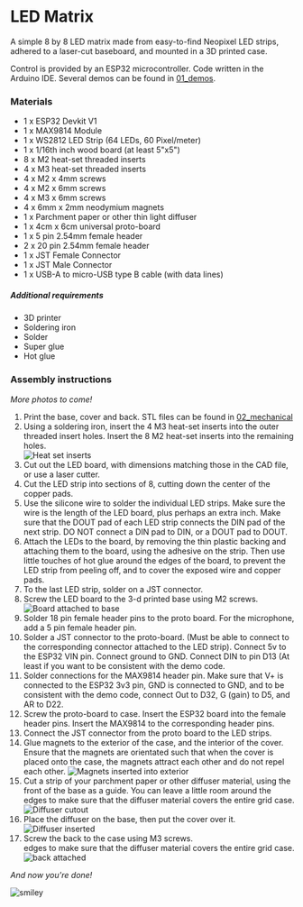 # LED Matrix

A simple 8 by 8 LED matrix made from easy-to-find Neopixel LED strips, 
adhered to a laser-cut baseboard, and mounted in a 3D printed case. 

Control is provided by an ESP32 microcontroller. Code written in the 
Arduino IDE. Several demos can be found in [01_demos](01_demos).  

### Materials

- 1 x ESP32 Devkit V1
- 1 x MAX9814 Module
- 1 x WS2812 LED Strip (64 LEDs, 60 Pixel/meter)
- 1 x 1/16th inch wood board (at least 5"x5") 
- 8 x M2 heat-set threaded inserts
- 4 x M3 heat-set threaded inserts
- 4 x M2 x 4mm screws 
- 4 x M2 x 6mm screws
- 4 x M3 x 6mm screws
- 4 x 6mm x 2mm neodymium magnets 
- 1 x Parchment paper or other thin light diffuser
- 1 x 4cm x 6cm universal proto-board
- 1 x 5 pin 2.54mm female header 
- 2 x 20 pin 2.54mm female header
- 1 x JST Female Connector
- 1 x JST Male Connector
- 1 x USB-A to micro-USB type B cable (with data lines)
 
##### Additional requirements 
- 3D printer
- Soldering iron
- Solder
- Super glue
- Hot glue

### Assembly instructions
_More photos to come!_

1. Print the base, cover and back. STL files can be found in [02_mechanical](02_mechanical)
2. Using a soldering iron, insert the 4 M3 heat-set inserts into the outer 
threaded insert holes. Insert the 8 M2 heat-set inserts into the remaining 
holes.  
![Heat set inserts](04_photos/heat_set_inserts.jpg)  
3. Cut out the LED board, with dimensions matching those in the CAD file, 
or use a laser cutter. 
4. Cut the LED strip into sections of 8, cutting down the center of the 
copper pads. 
5. Use the silicone wire to solder the individual LED strips. Make sure 
the wire is the length of the LED board, plus perhaps an extra inch. Make 
sure that the DOUT pad of each LED strip connects the DIN pad of the 
next strip. DO NOT connect a DIN pad to DIN, or a DOUT pad to DOUT.  
6. Attach the LEDs to the board, by removing the thin plastic backing and 
attaching them to the board, using the adhesive on the strip. Then use 
little touches of hot glue around the edges of the board, to prevent the 
LED strip from peeling off, and to cover the exposed wire and copper pads. 
7. To the last LED strip, solder on a JST connector. 
8. Screw the LED board to the 3-d printed base using M2 screws.   
![Board attached to base](04_photos/wood_cutout_insert.jpg)
9. Solder 18 pin female header pins to the proto board. For the microphone, 
add a 5 pin female header pin.
10. Solder a JST connector to the proto-board. (Must be able to connect 
to the corresponding connector attached to the LED strip). Connect 5v to 
the ESP32 VIN pin. Connect ground to GND. Connect DIN to pin D13 (At least 
if you want to be consistent with the demo code. 
11. Solder connections for the MAX9814 header pin. Make sure that V+ is 
connected to the ESP32 3v3 pin, GND is connected to GND, and to be 
consistent with the demo code, connect Out to D32, G (gain) to D5, and AR 
to D22. 
12. Screw the proto-board to case. Insert the ESP32 board into the female 
header pins. Insert the MAX9814 to the corresponding header pins. 
13. Connect the JST connector from the proto board to the LED strips. 
14. Glue magnets to the exterior of the case, and the interior of the cover.  
Ensure that the magnets are orientated such that when the cover is placed 
onto the case, the magnets attract each other and do not repel each other. 
![Magnets inserted into exterior](04_photos/magnet_inserts.jpg)  
15. Cut a strip of your parchment paper or other diffuser material, using 
the front of the base as a guide. You can leave a little room around the
edges to make sure that the diffuser material covers the entire grid case.   
![Diffuser cutout](04_photos/parchment_cutout.jpg)  
16. Place the diffuser on the base, then put the cover over it.  
![Diffuser inserted](04_photos/parchment_inserted.jpg)  
17. Screw the back to the case using M3 screws.     
edges to make sure that the diffuser material covers the entire grid case.  
![back attached](04_photos/back_attached.jpg)
    
*And now you're done!*   
  
![smiley](04_photos/smiley.jpg)
